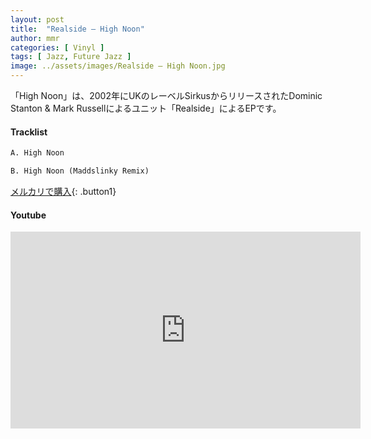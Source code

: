 ```yaml
---
layout: post
title:  "Realside – High Noon"
author: mmr
categories: [ Vinyl ]
tags: [ Jazz, Future Jazz ]
image: ../assets/images/Realside – High Noon.jpg
---
```


「High Noon」は、2002年にUKのレーベルSirkusからリリースされたDominic Stanton & Mark Russellによるユニット「Realside」によるEPです。


#### Tracklist
```md
A. High Noon

B. High Noon (Maddslinky Remix)
```

[メルカリで購入](https://jp.mercari.com/item/m62297432925?afid=6142608987){: .button1}

#### Youtube
<iframe width="560" height="315" src="https://www.youtube.com/embed/Y81nI4NW1Eg?si=QmMyWjGpyUB4NEcT" title="YouTube video player" frameborder="0" allow="accelerometer; autoplay; clipboard-write; encrypted-media; gyroscope; picture-in-picture; web-share" referrerpolicy="strict-origin-when-cross-origin" allowfullscreen></iframe>